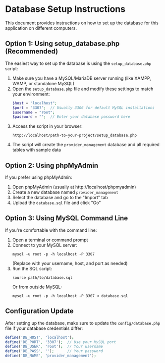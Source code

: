# Database Setup Instructions

This document provides instructions on how to set up the database for this application on different computers.

## Option 1: Using setup_database.php (Recommended)

The easiest way to set up the database is using the `setup_database.php` script:

1. Make sure you have a MySQL/MariaDB server running (like XAMPP, WAMP, or standalone MySQL)
2. Open the `setup_database.php` file and modify these settings to match your environment:
   ```php
   $host = "localhost";
   $port = "3307";  // Usually 3306 for default MySQL installations
   $username = "root";
   $password = "";  // Enter your database password here
   ```
3. Access the script in your browser:
   ```
   http://localhost/path-to-your-project/setup_database.php
   ```
4. The script will create the `provider_management` database and all required tables with sample data

## Option 2: Using phpMyAdmin

If you prefer using phpMyAdmin:

1. Open phpMyAdmin (usually at http://localhost/phpmyadmin)
2. Create a new database named `provider_management`
3. Select the database and go to the "Import" tab
4. Upload the `database.sql` file and click "Go"

## Option 3: Using MySQL Command Line

If you're comfortable with the command line:

1. Open a terminal or command prompt
2. Connect to your MySQL server:
   ```
   mysql -u root -p -h localhost -P 3307
   ```
   (Replace with your username, host, and port as needed)
3. Run the SQL script:
   ```
   source path/to/database.sql
   ```
   Or from outside MySQL:
   ```
   mysql -u root -p -h localhost -P 3307 < database.sql
   ```

## Configuration Update

After setting up the database, make sure to update the `config/database.php` file if your database credentials differ:

```php
define('DB_HOST', 'localhost');
define('DB_PORT', '3307');  // Use your MySQL port
define('DB_USER', 'root');  // Your username
define('DB_PASS', '');      // Your password
define('DB_NAME', 'provider_management');
```
